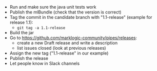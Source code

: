 - Run and make sure the java unit tests work
- Publish the mlBundle (check that the version is correct)
- Tag the commit in the candidate branch with "1.1-release" (example for release 1.1):
    - ```git tag -a 1.1-release```
- Build the jar
- Go to https://github.com/marklogic-community/pipes/releases:
    - create a new Draft release and write a description
    - list issues closed (look at previous releases)
- Assign the new tag ("1.1-release" in our example)
- Publish the release
- Let people know in Slack channels


